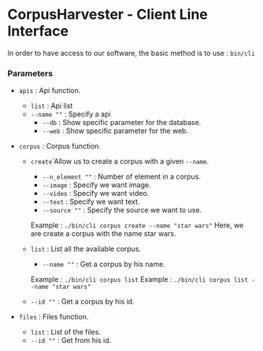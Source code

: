 # CorpusHarvester - Client Line Interface

In order to have access to our software, the basic method is to use :
`bin/cli`

### Parameters

- `apis` : Api function.
    - `list` : Api list 
    - `--name ""` : Specify a api
        - `--db` : Show specific parameter for the database.
        - `--web` : Show specific parameter for the web.

- `corpus` : Corpus function. 
    - `create`̀ Allow us to create a corpus with a given `--name`.
        - `--n_element ""` : Number of element in a corpus.
        - `--image` : Specify we want image.
        - `--video` : Specify we want video.
        - `--text` : Specify we want text.
        - `--source ""` : Specify the source we want to use.

        Example : `./bin/cli corpus create --name "star wars"` 
        Here, we are create a corpus with the name star wars.

    - `list` : List all the available corpus.
        - `--name ""` : Get a corpus by his name.
  
        Example : `./bin/cli corpus list`
        Example : `./bin/cli corpus list --name "star wars"`
        
    - `--id ""` : Get a corpus by his id.
        
- `files` : Files function.
    - `list` : List of the files.
    - `--id ""` : Get from his id.
    
